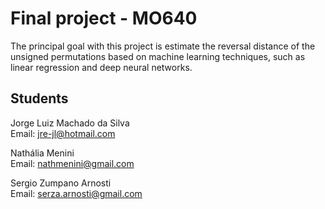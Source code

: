 # Final project - MO640

The principal goal with this project is estimate the reversal distance of the unsigned permutations based on machine learning techniques, such as linear regression and deep neural networks.

## Students
Jorge Luiz Machado da Silva  
Email: jre-jl@hotmail.com

Nathália Menini  
Email: nathmenini@gmail.com

Sergio Zumpano Arnosti  
Email: serza.arnosti@gmail.com
